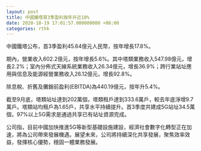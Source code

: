```yaml
---
layout: post
title: 中國鐵塔首3季盈利按年升近18%
date: 2020-10-19 17:01:57.000000000 +08:00
categories: rthk
---
```


中國鐵塔公布，首3季盈利45.64億元人民幣，按年增長17.8%。

期內，營業收入602.2億元，按年增長5.6%。其中塔類業務收入547.98億元，增長2.2%；室內分佈式天線系統業務收入26.34億元，增長36.9%；跨行業站址應用與信息及能源經營業務收入26.12億元，增長92.8%。

除息稅、折舊及攤銷前盈利(EBITDA)為440.19億元，按年升5.4%。

截至9月底，塔類站址達到202萬個，塔類租戶達到333.6萬戶，較去年底淨增9.7萬戶。塔類站均租戶為1.65戶，共享水平持續提升。首3季度共建成5G站址34.5萬個，97%以上5G需求是通過共享已有站址資源完成。

公司指，目前中國加快推進5G等新型基礎設施建設，經濟社會數字化轉型正在加速，將為公司帶來發展機遇。展望未來，公司將持續深化共享發展，聚焦效率效益，發揮核心優勢，穩固一體業務發展。
